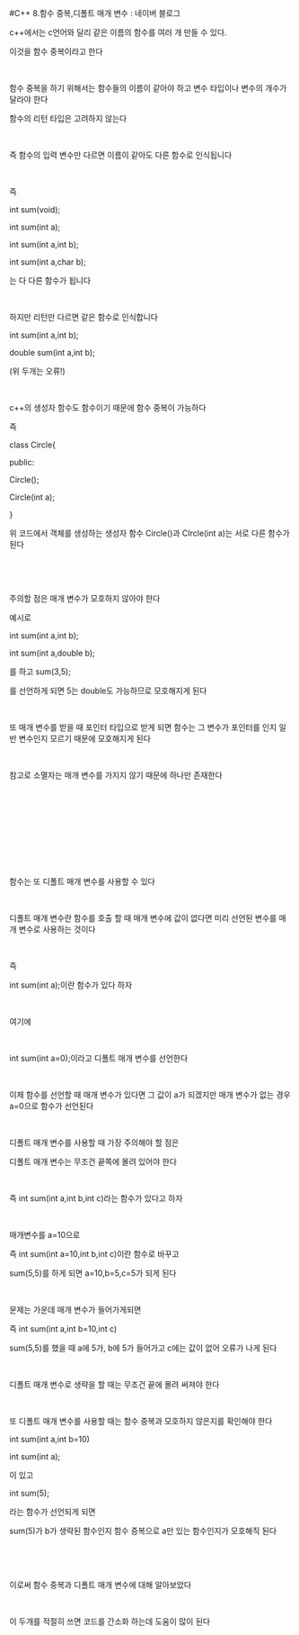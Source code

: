 #C++ 8.함수 중복,디폴트 매개 변수 : 네이버 블로그
<div class="wrap_rabbit pcol2 _param(1) _postViewArea221726348171" id="post-view221726348171">
<!-- Rabbit HTML --><div class="se-viewer se-theme-default" lang="ko-KR">
<!-- SE_DOC_HEADER_END -->
<div class="se-main-container">
<div class="se-component se-text se-l-default" id="SE-d2a7d76c-eb03-4d48-bcaf-c2c7fb4e1c13">
<div class="se-component-content">
<div class="se-section se-section-text se-l-default">
<div class="se-module se-module-text"><!-- SE-TEXT { --><p class="se-text-paragraph se-text-paragraph-align-" id="SE-961b7334-ee80-4be9-a744-3493824944cd" style=""><span class="se-fs- se-ff-" id="SE-86ff9ad9-2e1d-481b-9f24-71451ecf7ff3" style="">c++에서는 c언어와 달리 같은 이름의 함수를 여러 개 만들 수 있다.</span></p><!-- } SE-TEXT --><!-- SE-TEXT { --><p class="se-text-paragraph se-text-paragraph-align-" id="SE-eceaef95-ca94-45e5-b8b6-218d3b57cd38" style=""><span class="se-fs- se-ff-" id="SE-560cd29b-6f1d-4905-b2db-fa27156a6fe7" style="">이것을 함수 중복이라고 한다</span></p><!-- } SE-TEXT --><!-- SE-TEXT { --><p class="se-text-paragraph se-text-paragraph-align-" id="SE-2c711fb0-9eb7-4dfb-a6ac-0f46bb0fed86" style=""><span class="se-fs- se-ff-" id="SE-57b141d5-c8ba-42c6-a9c2-f996ab2f6046" style="">​</span></p><!-- } SE-TEXT --><!-- SE-TEXT { --><p class="se-text-paragraph se-text-paragraph-align-" id="SE-1e6e7a01-26ae-4d39-b3c7-d6fe9b9646dc" style=""><span class="se-fs- se-ff-" id="SE-5e904d91-7696-4faf-a123-00b7097feb4c" style="">함수 중복을 하기 위해서는 함수들의 이름이 같아야 하고 변수 타입이나 변수의 개수가 달라야 한다</span></p><!-- } SE-TEXT --><!-- SE-TEXT { --><p class="se-text-paragraph se-text-paragraph-align-" id="SE-3a27b0a8-8154-430a-96fe-47e85cef9f47" style=""><span class="se-fs- se-ff-" id="SE-42df7542-e59d-4640-ba71-7c81f26e3a1c" style="">함수의 리턴 타입은 고려하지 않는다</span></p><!-- } SE-TEXT --><!-- SE-TEXT { --><p class="se-text-paragraph se-text-paragraph-align-" id="SE-0da69cf8-57ef-4775-9a26-6919581129fa" style=""><span class="se-fs- se-ff-" id="SE-8e84fa1c-d0a6-43f2-a93f-0edeefd3e14c" style="">​</span></p><!-- } SE-TEXT --><!-- SE-TEXT { --><p class="se-text-paragraph se-text-paragraph-align-" id="SE-a801419b-c83a-4d26-b65c-47268c25ae4c" style=""><span class="se-fs- se-ff-" id="SE-40535189-852c-424c-abe5-bfe4ed53f7c3" style="">즉 함수의 입력 변수만 다르면 이름이 같아도 다른 함수로 인식됩니다</span></p><!-- } SE-TEXT --><!-- SE-TEXT { --><p class="se-text-paragraph se-text-paragraph-align-" id="SE-88108f3c-9833-4216-ad19-29f2a82530dd" style=""><span class="se-fs- se-ff-" id="SE-5210dfb6-c966-440b-87a8-51522426912f" style="">​</span></p><!-- } SE-TEXT --><!-- SE-TEXT { --><p class="se-text-paragraph se-text-paragraph-align-" id="SE-d9eae0ee-7320-4748-9e38-f2f390e812ef" style=""><span class="se-fs- se-ff-" id="SE-f4753bcd-770f-4a62-a04b-333c90823a66" style="">즉 </span></p><!-- } SE-TEXT --><!-- SE-TEXT { --><p class="se-text-paragraph se-text-paragraph-align-" id="SE-32e1d427-3fa0-40bb-ba4a-418ed9438bda" style=""><span class="se-fs- se-ff-" id="SE-1a5a0ad1-1c9b-4d91-b3e4-bc6bf61d71d3" style="">int sum(void);</span></p><!-- } SE-TEXT --><!-- SE-TEXT { --><p class="se-text-paragraph se-text-paragraph-align-" id="SE-4f21852f-a6ce-45bd-a8e9-d31df5b9f38a" style=""><span class="se-fs- se-ff-" id="SE-6cbc817d-fe1b-4a6e-a42c-89696997ba61" style="">int sum(int a);</span></p><!-- } SE-TEXT --><!-- SE-TEXT { --><p class="se-text-paragraph se-text-paragraph-align-" id="SE-a411ec79-df35-4782-ba69-4043dd3046eb" style=""><span class="se-fs- se-ff-" id="SE-bd0b485b-6d68-4a34-b3f8-b30e6f320051" style="">int sum(int a,int b);</span></p><!-- } SE-TEXT --><!-- SE-TEXT { --><p class="se-text-paragraph se-text-paragraph-align-" id="SE-ccb8fb05-7329-4580-9fb1-aa9600ac9076" style=""><span class="se-fs- se-ff-" id="SE-7dcbeb31-a301-4cac-9321-40e8803120ae" style="">int sum(int a,char b);</span></p><!-- } SE-TEXT --><!-- SE-TEXT { --><p class="se-text-paragraph se-text-paragraph-align-" id="SE-90563bd5-cc72-4a18-9500-89e2e2fa1d6e" style=""><span class="se-fs- se-ff-" id="SE-dec8939c-17f2-44ab-aba8-058c7110d2b2" style="">는 다 다른 함수가 됩니다</span></p><!-- } SE-TEXT --><!-- SE-TEXT { --><p class="se-text-paragraph se-text-paragraph-align-" id="SE-7493bbb6-8844-4c53-b692-fef85900fc74" style=""><span class="se-fs- se-ff-" id="SE-44fd5ba1-e033-41d4-8679-ca99b4226d51" style="">​</span></p><!-- } SE-TEXT --><!-- SE-TEXT { --><p class="se-text-paragraph se-text-paragraph-align-" id="SE-e1cec1a9-4809-4016-b22f-870e9e62c993" style=""><span class="se-fs- se-ff-" id="SE-c098a89c-27eb-4925-9edc-19a73e9d9864" style="">하지만 리턴만 다르면 같은 함수로 인식합니다</span></p><!-- } SE-TEXT --><!-- SE-TEXT { --><p class="se-text-paragraph se-text-paragraph-align-" id="SE-7ead323b-56cf-46f9-9ee6-0215f7b89664" style=""><span class="se-fs- se-ff-" id="SE-930c52b7-995c-4737-922f-dc280189d0d9" style="">int sum(int a,int b);</span></p><!-- } SE-TEXT --><!-- SE-TEXT { --><p class="se-text-paragraph se-text-paragraph-align-" id="SE-b6d8716f-20e5-4ec3-9371-ca1b8cd47e66" style=""><span class="se-fs- se-ff-" id="SE-1bca098b-952a-4c48-9368-acad28ff9eae" style="">double sum(int a,int b);</span></p><!-- } SE-TEXT --><!-- SE-TEXT { --><p class="se-text-paragraph se-text-paragraph-align-" id="SE-56d3de4d-9d9a-43fc-8697-663224be97b5" style=""><span class="se-fs- se-ff-" id="SE-08c0bfd1-1048-4e70-add3-6d36e096c4e1" style="">(위 두개는 오류!)</span></p><!-- } SE-TEXT --><!-- SE-TEXT { --><p class="se-text-paragraph se-text-paragraph-align-" id="SE-099c561e-3115-4c4a-9822-ebf118046207" style=""><span class="se-fs- se-ff-" id="SE-49b2956f-d00f-45ae-922d-7e1d4a81a580" style="">​</span></p><!-- } SE-TEXT --><!-- SE-TEXT { --><p class="se-text-paragraph se-text-paragraph-align-" id="SE-46072bda-d55f-4ec4-a566-17fc296d8058" style=""><span class="se-fs- se-ff-" id="SE-23780b47-f11a-4ff6-bc3d-dc60fac289a3" style="">c++의 생성자 함수도 함수이기 때문에 함수 중복이 가능하다</span></p><!-- } SE-TEXT --><!-- SE-TEXT { --><p class="se-text-paragraph se-text-paragraph-align-" id="SE-e306c2ce-d03f-4ed0-821e-dc42267fb1cf" style=""><span class="se-fs- se-ff-" id="SE-4051a801-fea0-4ad2-afc1-2881d33baf10" style="">즉 </span></p><!-- } SE-TEXT --><!-- SE-TEXT { --><p class="se-text-paragraph se-text-paragraph-align-" id="SE-794e3666-62a6-4f5c-bbb0-52dac604aae7" style=""><span class="se-fs- se-ff-" id="SE-e9d72e4c-0ec1-48e3-bbc1-7a280f964cbb" style="">class Circle{</span></p><!-- } SE-TEXT --><!-- SE-TEXT { --><p class="se-text-paragraph se-text-paragraph-align-" id="SE-fc93721f-ac31-4391-89ab-1e60fcd6e4ab" style=""><span class="se-fs- se-ff-" id="SE-202216eb-14f6-44d9-b944-16c558b2536b" style="">public:</span></p><!-- } SE-TEXT --><!-- SE-TEXT { --><p class="se-text-paragraph se-text-paragraph-align-" id="SE-bc3be5a0-d5ed-4bcc-b6cd-909465060b23" style=""><span class="se-fs- se-ff-" id="SE-673d94eb-fc10-4e08-a74b-fd8dcbfc0511" style="">Circle();</span></p><!-- } SE-TEXT --><!-- SE-TEXT { --><p class="se-text-paragraph se-text-paragraph-align-" id="SE-bc3fd16e-76be-4aab-b8e2-2527aeff2f80" style=""><span class="se-fs- se-ff-" id="SE-8e8dffbd-5667-4501-961d-854e3eb94fc3" style="">Circle(int a);</span></p><!-- } SE-TEXT --><!-- SE-TEXT { --><p class="se-text-paragraph se-text-paragraph-align-" id="SE-9bd092ed-dfe4-4b08-baf1-21305c3af1e3" style=""><span class="se-fs- se-ff-" id="SE-35556147-9deb-4edc-bc7c-b924836a4f98" style="">}</span></p><!-- } SE-TEXT --><!-- SE-TEXT { --><p class="se-text-paragraph se-text-paragraph-align-" id="SE-d9a18825-e93b-49d4-bbce-2816e9e64c99" style=""><span class="se-fs- se-ff-" id="SE-ce22ef56-3b71-4b67-86ae-eacafd20a674" style="">위 코드에서 객체를 생성하는 생성자 함수 Circle()과 CIrcle(int a)는 서로 다른 함수가 된다</span></p><!-- } SE-TEXT --><!-- SE-TEXT { --><p class="se-text-paragraph se-text-paragraph-align-" id="SE-02c2d44c-6e37-4cde-bf64-c3b17f35c72e" style=""><span class="se-fs- se-ff-" id="SE-22331565-702a-4cd7-a1b4-3b8456a42141" style="">​</span></p><!-- } SE-TEXT --><!-- SE-TEXT { --><p class="se-text-paragraph se-text-paragraph-align-" id="SE-dec362d1-b9ff-4e98-88af-57db7c4de6b6" style=""><span class="se-fs- se-ff-" id="SE-d3c2d16c-c95c-4b9f-b21b-6ddaeafea5f1" style="">​</span></p><!-- } SE-TEXT --><!-- SE-TEXT { --><p class="se-text-paragraph se-text-paragraph-align-" id="SE-0f386897-ba39-485c-b164-df5ab42c1a6f" style=""><span class="se-fs- se-ff-" id="SE-8d721373-1dde-4e93-a4f3-f066bb3cd088" style="">주의할 점은 매개 변수가 모호하지 않아야 한다</span></p><!-- } SE-TEXT --><!-- SE-TEXT { --><p class="se-text-paragraph se-text-paragraph-align-" id="SE-6468513b-ef28-455c-960a-9a120ed15c1d" style=""><span class="se-fs- se-ff-" id="SE-628bb8ad-7932-48a0-843b-9ecdc6372410" style="">예시로 </span></p><!-- } SE-TEXT --><!-- SE-TEXT { --><p class="se-text-paragraph se-text-paragraph-align-" id="SE-71c4dcf1-a9ff-44ef-82e7-1bfc4bb174d3" style=""><span class="se-fs- se-ff-" id="SE-c10b7653-5804-44e8-9cde-4fecdac2e482" style="">int sum(int a,int b);</span></p><!-- } SE-TEXT --><!-- SE-TEXT { --><p class="se-text-paragraph se-text-paragraph-align-" id="SE-ebed3727-c569-44b9-8b9a-d9ed2b9697a5" style=""><span class="se-fs- se-ff-" id="SE-be9640c2-a063-4372-8f54-91b2a7de8157" style="">int sum(int a,double b);</span></p><!-- } SE-TEXT --><!-- SE-TEXT { --><p class="se-text-paragraph se-text-paragraph-align-" id="SE-26c18e5a-9e2d-485a-86b7-31988bcea715" style=""><span class="se-fs- se-ff-" id="SE-f6246c8b-d290-415f-9283-136f6b6ff0fa" style="">를 하고 sum(3,5);</span></p><!-- } SE-TEXT --><!-- SE-TEXT { --><p class="se-text-paragraph se-text-paragraph-align-" id="SE-09775466-ff4e-4829-adb3-9d023a1ea822" style=""><span class="se-fs- se-ff-" id="SE-c457410e-253b-434b-8917-c402b6feda1b" style="">를 선언하게 되면 5는 double도 가능하므로 모호해지게 된다</span></p><!-- } SE-TEXT --><!-- SE-TEXT { --><p class="se-text-paragraph se-text-paragraph-align-" id="SE-99c5b477-387b-4c14-bae6-57d4682878cf" style=""><span class="se-fs- se-ff-" id="SE-6439e66b-e487-4dca-8dca-2f32c8356dfa" style="">​</span></p><!-- } SE-TEXT --><!-- SE-TEXT { --><p class="se-text-paragraph se-text-paragraph-align-" id="SE-87889ef5-1424-4bd2-80d0-f2febd02ab8d" style=""><span class="se-fs- se-ff-" id="SE-07f86979-02be-4020-a55d-1f1cf6f88bc4" style="">또 매개 변수를 받을 때 포인터 타입으로 받게 되면 함수는 그 변수가 포인터를 인지 일반 변수인지 모르기 때문에 모호해지게 된다</span></p><!-- } SE-TEXT --><!-- SE-TEXT { --><p class="se-text-paragraph se-text-paragraph-align-" id="SE-ea4d7733-eb5a-41c6-bc54-137e5b799c02" style=""><span class="se-fs- se-ff-" id="SE-ab5f7b30-dd4c-46b7-8dfd-9396f6997177" style="">​</span></p><!-- } SE-TEXT --><!-- SE-TEXT { --><p class="se-text-paragraph se-text-paragraph-align-" id="SE-0f3fc1b3-9427-4a15-8235-fe5b1878c594" style=""><span class="se-fs- se-ff-" id="SE-f9e31c38-8ce6-42e0-9b05-4d2fd85d12f9" style="">참고로 소멸자는 매개 변수를 가지지 않기 때문에 하나만 존재한다</span></p><!-- } SE-TEXT --><!-- SE-TEXT { --><p class="se-text-paragraph se-text-paragraph-align-" id="SE-1fcf098f-f70f-403a-9394-a74a6f97fbc1" style=""><span class="se-fs- se-ff-" id="SE-c3c25071-526f-47eb-98d0-53e37e64f501" style="">​</span></p><!-- } SE-TEXT --><!-- SE-TEXT { --><p class="se-text-paragraph se-text-paragraph-align-" id="SE-44c1ddb2-ebbd-4a20-a704-c835008a67bb" style=""><span class="se-fs- se-ff-" id="SE-e43ffb1f-b9c3-4a1f-a40f-a045b050225c" style="">​</span></p><!-- } SE-TEXT --><!-- SE-TEXT { --><p class="se-text-paragraph se-text-paragraph-align-" id="SE-a89ceb91-d800-4814-8717-220ca631ff09" style=""><span class="se-fs- se-ff-" id="SE-55d97631-e7a5-494b-a9ff-f0125e2f3539" style="">​</span></p><!-- } SE-TEXT --><!-- SE-TEXT { --><p class="se-text-paragraph se-text-paragraph-align-" id="SE-d4749d98-4def-4fe8-9e4c-d7a27a2964bf" style=""><span class="se-fs- se-ff-" id="SE-8f0ee578-88a9-491b-97fb-eb4b7d43e429" style="">​</span></p><!-- } SE-TEXT --><!-- SE-TEXT { --><p class="se-text-paragraph se-text-paragraph-align-" id="SE-b3d2f3ea-3dd5-4867-a7ca-c5674aac8aea" style=""><span class="se-fs- se-ff-" id="SE-0fe99788-0f75-45fc-9bb7-804a03effc8c" style="">​</span></p><!-- } SE-TEXT --><!-- SE-TEXT { --><p class="se-text-paragraph se-text-paragraph-align-" id="SE-2d92bd92-fb18-4a6c-840b-68bf44a155b0" style=""><span class="se-fs- se-ff-" id="SE-e8ee5985-4a28-4bb3-962b-4428acfac621" style="">함수는 또 디폴트 매개 변수를 사용할 수 있다</span></p><!-- } SE-TEXT --><!-- SE-TEXT { --><p class="se-text-paragraph se-text-paragraph-align-" id="SE-4a27bdd0-7255-4613-8b43-b57940d559f6" style=""><span class="se-fs- se-ff-" id="SE-0e5e7739-1c77-4665-b254-433ba644e55f" style="">​</span></p><!-- } SE-TEXT --><!-- SE-TEXT { --><p class="se-text-paragraph se-text-paragraph-align-" id="SE-98c17fa6-4b75-419f-aa51-15b4448ba3c0" style=""><span class="se-fs- se-ff-" id="SE-8caaeee8-69e2-4521-9e71-156d3d5f185d" style="">디폴트 매개 변수란 함수를 호출 할 때 매개 변수에 값이 없다면 미리 선언된 변수를 매개 변수로 사용하는 것이다</span></p><!-- } SE-TEXT --><!-- SE-TEXT { --><p class="se-text-paragraph se-text-paragraph-align-" id="SE-1a8c1c62-b145-4c39-b68a-95c671cf979f" style=""><span class="se-fs- se-ff-" id="SE-3b0df102-2eb3-412c-a7f0-20431a83171d" style="">​</span></p><!-- } SE-TEXT --><!-- SE-TEXT { --><p class="se-text-paragraph se-text-paragraph-align-" id="SE-e548d9dd-52c0-4ad1-96ec-7ccabb055488" style=""><span class="se-fs- se-ff-" id="SE-d494563d-2fb8-4d42-a91b-c1650568af20" style="">즉 </span></p><!-- } SE-TEXT --><!-- SE-TEXT { --><p class="se-text-paragraph se-text-paragraph-align-" id="SE-2a263639-0697-451c-b700-115b6ff246ac" style=""><span class="se-fs- se-ff-" id="SE-8f45774a-ad69-405e-a0e4-f46e78c4b905" style="">int sum(int a);이란 함수가 있다 하자</span></p><!-- } SE-TEXT --><!-- SE-TEXT { --><p class="se-text-paragraph se-text-paragraph-align-" id="SE-9c9a24f3-8687-42a7-b212-b9a5b96f3d14" style=""><span class="se-fs- se-ff-" id="SE-826c1ccd-de01-4931-ac76-e1f71ef6f243" style="">​</span></p><!-- } SE-TEXT --><!-- SE-TEXT { --><p class="se-text-paragraph se-text-paragraph-align-" id="SE-1958c9c6-b104-4007-88de-a7d1f39e9a61" style=""><span class="se-fs- se-ff-" id="SE-804c2d39-b32e-4e88-a88c-13261a4322af" style="">여기에</span></p><!-- } SE-TEXT --><!-- SE-TEXT { --><p class="se-text-paragraph se-text-paragraph-align-" id="SE-0dd6453e-d1c1-4092-84b3-8f1cb38dfc7a" style=""><span class="se-fs- se-ff-" id="SE-15ea4253-8b3d-451d-a214-8b3c17a95394" style="">​</span></p><!-- } SE-TEXT --><!-- SE-TEXT { --><p class="se-text-paragraph se-text-paragraph-align-" id="SE-df54f0c0-e569-4c85-a66c-8621c6ae984b" style=""><span class="se-fs- se-ff-" id="SE-8b528f5a-8872-4e2b-b986-065ec63af4e1" style="">int sum(int a=0);이라고 디폴트 매개 변수를 선언한다</span></p><!-- } SE-TEXT --><!-- SE-TEXT { --><p class="se-text-paragraph se-text-paragraph-align-" id="SE-3ab37276-2c95-4820-8856-ddeb2cad7b16" style=""><span class="se-fs- se-ff-" id="SE-bd87a1d6-2e67-44a1-a477-e11bc89ea770" style="">​</span></p><!-- } SE-TEXT --><!-- SE-TEXT { --><p class="se-text-paragraph se-text-paragraph-align-" id="SE-87c0df81-c423-4f42-8fe9-38bdf9ab0f0d" style=""><span class="se-fs- se-ff-" id="SE-19f9eb77-a553-4c3f-a898-ea0443e7f7e7" style="">이제 함수를 선언할 때 매개 변수가 있다면 그 값이 a가 되겠지만 매개 변수가 없는 경우 a=0으로 함수가 선언된다</span></p><!-- } SE-TEXT --><!-- SE-TEXT { --><p class="se-text-paragraph se-text-paragraph-align-" id="SE-85eea704-c8d2-4933-8ede-71a750e71aa0" style=""><span class="se-fs- se-ff-" id="SE-f9d0c60b-3589-4d3e-8930-60e391e9eed4" style="">​</span></p><!-- } SE-TEXT --><!-- SE-TEXT { --><p class="se-text-paragraph se-text-paragraph-align-" id="SE-5af9f753-5d17-4e39-9967-36dd56324a8c" style=""><span class="se-fs- se-ff-" id="SE-0b4aa92a-5275-4375-8e7c-ce23ba73043f" style="">디폴트 매개 변수를 사용할 때 가장 주의해야 할 점은 </span></p><!-- } SE-TEXT --><!-- SE-TEXT { --><p class="se-text-paragraph se-text-paragraph-align-" id="SE-e661666b-81f8-4671-b80a-0556c809d66c" style=""><span class="se-fs- se-ff-" id="SE-fa5c9dec-fc77-4255-8cb3-701fc3a7fce5" style="">디폴트 매개 변수는 무조건 끝쪽에 몰려 있어야 한다</span></p><!-- } SE-TEXT --><!-- SE-TEXT { --><p class="se-text-paragraph se-text-paragraph-align-" id="SE-947e9189-8c97-439f-9e3e-93805a8daa74" style=""><span class="se-fs- se-ff-" id="SE-000b0e74-00e2-40a2-bdf7-721748d06c91" style="">​</span></p><!-- } SE-TEXT --><!-- SE-TEXT { --><p class="se-text-paragraph se-text-paragraph-align-" id="SE-3856070c-a9d2-4cff-ade6-af1b2f121e29" style=""><span class="se-fs- se-ff-" id="SE-66cbb4bc-645f-4750-80a3-32c9611da269" style="">즉 int sum(int a,int b,int c)라는 함수가 있다고 하자</span></p><!-- } SE-TEXT --><!-- SE-TEXT { --><p class="se-text-paragraph se-text-paragraph-align-" id="SE-96e0e1a2-635e-4925-b2e9-d5bd3c9b9836" style=""><span class="se-fs- se-ff-" id="SE-bd6b5c0b-0aee-4231-b3a8-385e163e079c" style="">​</span></p><!-- } SE-TEXT --><!-- SE-TEXT { --><p class="se-text-paragraph se-text-paragraph-align-" id="SE-40a4310a-e473-4412-acd1-d9a61ddfe0e7" style=""><span class="se-fs- se-ff-" id="SE-962a6f94-277b-49ca-b91d-699029d00d09" style="">매개변수를 a=10으로</span></p><!-- } SE-TEXT --><!-- SE-TEXT { --><p class="se-text-paragraph se-text-paragraph-align-" id="SE-a8695223-33b6-430d-80c5-c5eb2eaa9779" style=""><span class="se-fs- se-ff-" id="SE-562080e0-a296-41ea-96bb-c50b2d6e0f3f" style="">즉 int sum(int a=10,int b,int c)이란 함수로 바꾸고</span></p><!-- } SE-TEXT --><!-- SE-TEXT { --><p class="se-text-paragraph se-text-paragraph-align-" id="SE-d1cb2928-4d59-4848-82ee-1c04576e82e4" style=""><span class="se-fs- se-ff-" id="SE-43432f6a-c5cb-4dc3-891f-c73496cbdae5" style="">sum(5,5)를 하게 되면 a=10,b=5,c=5가 되게 된다</span></p><!-- } SE-TEXT --><!-- SE-TEXT { --><p class="se-text-paragraph se-text-paragraph-align-" id="SE-6487f570-dba7-40f2-9ed4-8e31122db568" style=""><span class="se-fs- se-ff-" id="SE-3cbdfa75-616d-4f9a-b994-8be9e5e6695a" style="">​</span></p><!-- } SE-TEXT --><!-- SE-TEXT { --><p class="se-text-paragraph se-text-paragraph-align-" id="SE-98502bf8-d0f5-4cbd-bfb0-644059483fba" style=""><span class="se-fs- se-ff-" id="SE-dbada87b-9b6d-403a-af39-ec1300ecb089" style="">문제는 가운데 매개 변수가 들어가게되면 </span></p><!-- } SE-TEXT --><!-- SE-TEXT { --><p class="se-text-paragraph se-text-paragraph-align-" id="SE-6e378cbc-60e1-408d-81f6-4874e5c14778" style=""><span class="se-fs- se-ff-" id="SE-8e2e2186-d98d-4e9c-a961-8c408a2f3d68" style="">즉 int sum(int a,int b=10,int c)</span></p><!-- } SE-TEXT --><!-- SE-TEXT { --><p class="se-text-paragraph se-text-paragraph-align-" id="SE-946bd62b-cef8-4a17-9da8-53eca119f8a2" style=""><span class="se-fs- se-ff-" id="SE-49996af1-41a4-479b-833b-55ef26230d6e" style="">sum(5,5)를 했을 때 a에 5가, b에 5가 들어가고 c에는 값이 없어 오류가 나게 된다</span></p><!-- } SE-TEXT --><!-- SE-TEXT { --><p class="se-text-paragraph se-text-paragraph-align-" id="SE-2740ca35-3ebc-4336-8bf9-07af5242ea0c" style=""><span class="se-fs- se-ff-" id="SE-b0a88e0f-a6d1-420c-a9f4-6d0ab291b05b" style="">​</span></p><!-- } SE-TEXT --><!-- SE-TEXT { --><p class="se-text-paragraph se-text-paragraph-align-" id="SE-917d78fd-bf28-420b-b5b4-2df6e20338c1" style=""><span class="se-fs- se-ff-" id="SE-8744461c-4597-4a4c-80e5-412fa8eb36c5" style="">디폴트 매개 변수로 생략을 할 때는 무조건 끝에 몰려 써져야 한다</span></p><!-- } SE-TEXT --><!-- SE-TEXT { --><p class="se-text-paragraph se-text-paragraph-align-" id="SE-fc4cd365-ce2a-47a4-bcd1-0f4b8da4215b" style=""><span class="se-fs- se-ff-" id="SE-2feaf8f6-a07d-4c7b-a5ed-d600828d706c" style="">​</span></p><!-- } SE-TEXT --><!-- SE-TEXT { --><p class="se-text-paragraph se-text-paragraph-align-" id="SE-53b07707-f6ae-41e2-9c4b-9e7d2462eda9" style=""><span class="se-fs- se-ff-" id="SE-da2c4d99-a764-4d0e-9d59-1805964663a9" style="">또 디폴트 매개 변수를 사용할 때는 함수 중복과 모호하지 않은지를 확인해야 한다</span></p><!-- } SE-TEXT --><!-- SE-TEXT { --><p class="se-text-paragraph se-text-paragraph-align-" id="SE-b2c6b00a-3be6-4f9a-b319-59b1e5b05312" style=""><span class="se-fs- se-ff-" id="SE-bb393469-d1aa-4397-a5f8-d3107687f3bd" style="">int sum(int a,int b=10)</span></p><!-- } SE-TEXT --><!-- SE-TEXT { --><p class="se-text-paragraph se-text-paragraph-align-" id="SE-1469d944-c55c-43ae-b76a-bbd0904fd678" style=""><span class="se-fs- se-ff-" id="SE-375bf54a-a112-44c1-bd40-47e30305dfea" style="">int sum(int a);</span></p><!-- } SE-TEXT --><!-- SE-TEXT { --><p class="se-text-paragraph se-text-paragraph-align-" id="SE-086e3bac-6a9c-407f-a4aa-eb3bd4a38d34" style=""><span class="se-fs- se-ff-" id="SE-ed940306-d133-448c-a2df-d566653eaeac" style="">이 있고</span></p><!-- } SE-TEXT --><!-- SE-TEXT { --><p class="se-text-paragraph se-text-paragraph-align-" id="SE-f4e749d5-e272-440d-81b5-35da72d7ba18" style=""><span class="se-fs- se-ff-" id="SE-ae31d120-0fab-455e-a270-1fd582ad22da" style="">int sum(5);</span></p><!-- } SE-TEXT --><!-- SE-TEXT { --><p class="se-text-paragraph se-text-paragraph-align-" id="SE-9570fef8-1c6a-4151-86fd-f5aaa30fd4fe" style=""><span class="se-fs- se-ff-" id="SE-c5660bc1-718a-4fcc-9882-3b1f1efeed2a" style="">라는 함수가 선언되게 되면</span></p><!-- } SE-TEXT --><!-- SE-TEXT { --><p class="se-text-paragraph se-text-paragraph-align-" id="SE-dc60635a-1efb-4c5d-833d-a66d2c8bb27b" style=""><span class="se-fs- se-ff-" id="SE-dfdfd5f0-683e-4aaf-a86b-689a489edaa6" style="">sum(5)가 b가 생략된 함수인지 함수 증복으로 a만 있는 함수인지가 모호해직 된다</span></p><!-- } SE-TEXT --><!-- SE-TEXT { --><p class="se-text-paragraph se-text-paragraph-align-" id="SE-bb6ea433-39aa-4813-ba00-ba96cdcecb9a" style=""><span class="se-fs- se-ff-" id="SE-3050d45c-d545-43a3-8f8a-74a07c6285a1" style="">​</span></p><!-- } SE-TEXT --><!-- SE-TEXT { --><p class="se-text-paragraph se-text-paragraph-align-" id="SE-5470b3b0-91d5-421b-bbbb-dbc182e012e3" style=""><span class="se-fs- se-ff-" id="SE-8316b106-cc5f-4aba-93f6-e2ce7ee82aff" style="">​</span></p><!-- } SE-TEXT --><!-- SE-TEXT { --><p class="se-text-paragraph se-text-paragraph-align-" id="SE-4bb3c0a1-6f51-4658-91d8-082681edd5d6" style=""><span class="se-fs- se-ff-" id="SE-11758031-b5da-44e7-beb3-f0a947132c4b" style="">이로써 함수 중복과 디폴트 매개 변수에 대해 알아보았다</span></p><!-- } SE-TEXT --><!-- SE-TEXT { --><p class="se-text-paragraph se-text-paragraph-align-" id="SE-aca676f0-469b-4b7e-ada3-f3dda4af7fed" style=""><span class="se-fs- se-ff-" id="SE-880cb467-a4ea-4889-9504-93458ba068b3" style="">​</span></p><!-- } SE-TEXT --><!-- SE-TEXT { --><p class="se-text-paragraph se-text-paragraph-align-" id="SE-874095ed-8173-45ba-9f91-22b670989ad6" style=""><span class="se-fs- se-ff-" id="SE-b7e3c7ef-a20e-443b-8d39-188d84129a26" style="">이 두개를 적절히 쓰면 코드를 간소화 하는데 도움이 많이 된다</span></p><!-- } SE-TEXT --><!-- SE-TEXT { --><p class="se-text-paragraph se-text-paragraph-align-" id="SE-db3f1733-92d9-4dde-b8ec-b5f5e7752d07" style=""><span class="se-fs- se-ff-" id="SE-df64429f-7b47-4adc-ab66-3b3e9ba261ab" style="">​</span></p><!-- } SE-TEXT --><!-- SE-TEXT { --><p class="se-text-paragraph se-text-paragraph-align-" id="SE-e412bad3-5302-4d93-b4f5-a2075ba029c0" style=""><span class="se-fs- se-ff-" id="SE-98b26155-b7e3-4163-962b-718499b07bb8" style="">​</span></p><!-- } SE-TEXT --></div>
</div>
</div>
</div> </div>
</div>
</div>